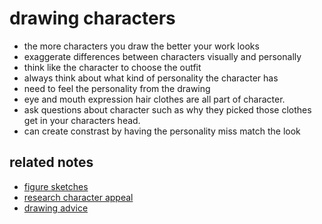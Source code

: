 # drawing characters
- the more characters you draw
  the better your work looks
- exaggerate differences between
  characters visually and personally
- think like the character to choose the
  outfit
- always think about what kind of personality
  the character has
- need to feel the personality from
  the drawing
- eye and mouth expression hair clothes
  are all part of character.
- ask questions about character such as
  why they picked those clothes
  get in your characters head.
- can create constrast by having the personality miss match the look


## related notes
- [figure sketches](figure-sketches.md)
- [research character appeal](research-character-appeal.md)
- [drawing advice](drawing-advice.md)